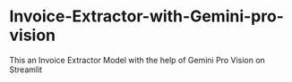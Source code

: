 # Invoice-Extractor-with-Gemini-pro-vision
This an Invoice Extractor Model with the help of Gemini Pro Vision on Streamlit

